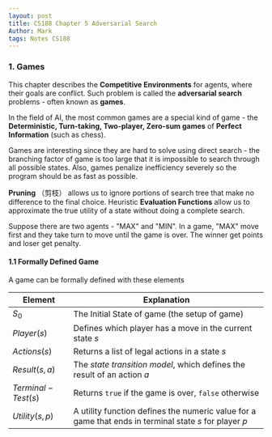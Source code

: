```yaml
---
layout: post
title: CS188 Chapter 5 Adversarial Search
Author: Mark
tags: Notes CS188
---
```


### 1. Games

This chapter describes the **Competitive Environments** for agents, where their goals are conflict. Such problem is called the **adversarial search** problems - often known as **games**.

In the field of AI, the most common games are a special kind of game - the **Deterministic, Turn-taking, Two-player, Zero-sum games** of **Perfect Information** (such as chess).

Games are interesting since they are hard to solve using direct search - the branching factor of game is too large that it is impossible to search through all possible states. Also, games penalize inefficiency severely so the program should be as fast as possible.

**Pruning** （剪枝） allows us to ignore portions of search tree that make no difference to the final choice. Heuristic **Evaluation Functions** allow us to approximate the true utility of a state without doing a complete search.

Suppose there are two agents - "MAX" and "MIN". In a game, "MAX" move first and they take turn to move until the game is over. The winner get points and loser get penalty.

#### 1.1 Formally Defined Game

A game can be formally defined with these elements

| Element            | Explanation                                                  |
| ------------------ | ------------------------------------------------------------ |
| $S_0$              | The Initial State of game (the setup of game)                |
| $Player(s)$        | Defines which player has a move in the current state $s$     |
| $Actions(s)$       | Returns a list of legal actions in a state $s$               |
| $Result(s, a)$     | The *state transition model*, which defines the result of an action $a$ |
| $Terminal-Test(s)$ | Returns `true` if the game is over, `false` otherwise        |
| $Utility(s, p)$    | A utility function defines the numeric value for a game that ends in terminal state $s$ for player $p$ |